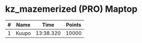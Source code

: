 # kz_mazemerized (PRO) Maptop

|  # | Name | Time | Points |
|-------------- | -------------- | -------------- | -------------- | 
| 1 | Kuupo | 13:38.320 | 10000 | 


